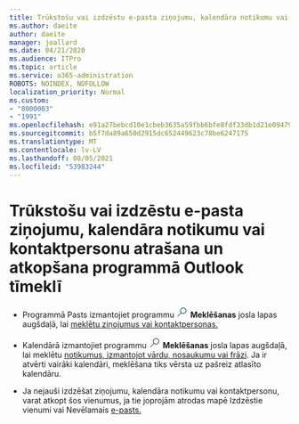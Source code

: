 ```yaml
---
title: Trūkstošu vai izdzēstu e-pasta ziņojumu, kalendāra notikumu vai kontaktpersonu atrašana un atkopšana
ms.author: daeite
author: daeite
manager: joallard
ms.date: 04/21/2020
ms.audience: ITPro
ms.topic: article
ms.service: o365-administration
ROBOTS: NOINDEX, NOFOLLOW
localization_priority: Normal
ms.custom:
- "8000003"
- "1991"
ms.openlocfilehash: e91a27bebcd10e1cbeb3635a59fbb6bfe8fdf33db1d21e094794fc82d9f0e608
ms.sourcegitcommit: b5f7da89a650d2915dc652449623c78be6247175
ms.translationtype: MT
ms.contentlocale: lv-LV
ms.lasthandoff: 08/05/2021
ms.locfileid: "53983244"
---
```

# <a name="find-and-recover-missing-or-deleted-email-calendar-events-or-contacts-in-outlook-on-the-web"></a>Trūkstošu vai izdzēstu e-pasta ziņojumu, kalendāra notikumu vai kontaktpersonu atrašana un atkopšana programmā Outlook tīmeklī

- Programmā Pasts izmantojiet programmu <img src='data:image/png;base64,iVBORw0KGgoAAAANSUhEUgAAABUAAAAVBAMAAABbObilAAAAKlBMVEX///+WqL7l6u8vUn8iR3azwNDCzNlObJFAYIkDLWNeeZuks8d7ka1thaRtSbf+AAAAS0lEQVQI12MgFjAdmVkKY6csYxK5AGUbAqWsIUzGBiARAmGzCwAJlgQwmyMARiDEEeoxzWEyQZivLAS3l8kQ4RplkDF4hRkWEvQSABbdDSdqA/J0AAAAAElFTkSuQmCC' />
 **Meklēšanas** josla lapas augšdaļā, lai [meklētu ziņojumus vai kontaktpersonas.](https://support.office.com/article/b27e5eb7-3255-4c61-bf16-1c6a16bc2e6b)

- Kalendārā izmantojiet programmu <img src='data:image/png;base64,iVBORw0KGgoAAAANSUhEUgAAABUAAAAVBAMAAABbObilAAAAKlBMVEX///+WqL7l6u8vUn8iR3azwNDCzNlObJFAYIkDLWNeeZuks8d7ka1thaRtSbf+AAAAS0lEQVQI12MgFjAdmVkKY6csYxK5AGUbAqWsIUzGBiARAmGzCwAJlgQwmyMARiDEEeoxzWEyQZivLAS3l8kQ4RplkDF4hRkWEvQSABbdDSdqA/J0AAAAAElFTkSuQmCC' />
 **Meklēšanas** josla lapas augšdaļā, lai meklētu [notikumus, izmantojot vārdu, nosaukumu vai frāzi](https://support.office.com/article/d587aaec-fb2c-4f6f-aee1-0df1fc591477). Ja ir atvērti vairāki kalendāri, meklēšana tiks vērsta uz pašreiz atlasīto kalendāru.

- Ja nejauši izdzēšat ziņojumu, kalendāra notikumu vai kontaktpersonu, varat atkopt šos vienumus, ja tie joprojām atrodas mapē Izdzēstie vienumi vai Nevēlamais [e-pasts.](https://support.office.com/article/a8ca78ac-4721-4066-95dd-571842e9fb11)
